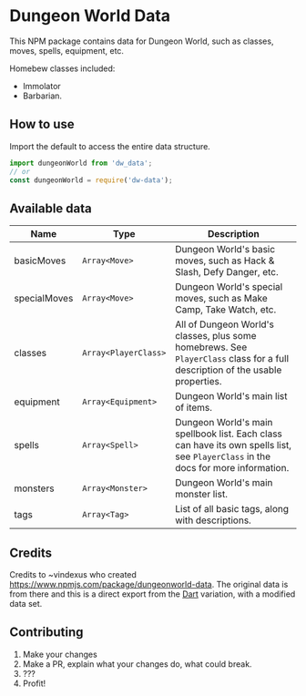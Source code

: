 # Dungeon World Data

This NPM package contains data for Dungeon World, such as classes, moves, spells, equipment, etc.

Homebew classes included:
* Immolator
* Barbarian.

## How to use
Import the default to access the entire data structure.

```javascript
import dungeonWorld from 'dw_data';
// or
const dungeonWorld = require('dw-data');
```

## Available data

| Name | Type | Description |
| ---- | ---- | ----------- |
| basicMoves | `Array<Move>` | Dungeon World's basic moves, such as Hack & Slash, Defy Danger, etc. |
| specialMoves | `Array<Move>` | Dungeon World's special moves, such as Make Camp, Take Watch, etc. |
| classes | `Array<PlayerClass>` | All of Dungeon World's classes, plus some homebrews. See `PlayerClass` class for a full description of the usable properties. |
| equipment | `Array<Equipment>` | Dungeon World's main list of items. |
| spells | `Array<Spell>` | Dungeon World's main spellbook list. Each class can have its own spells list, see `PlayerClass` in the docs for more information. |
| monsters | `Array<Monster>` | Dungeon World's main monster list. |
| tags | `Array<Tag>` | List of all basic tags, along with descriptions. |

## Credits

Credits to ~vindexus who created https://www.npmjs.com/package/dungeonworld-data.
The original data is from there and this is a direct export from the [Dart](https://pub.dev/packages/dungeon_world_data) variation, with a modified data set.

## Contributing

1. Make your changes
1. Make a PR, explain what your changes do, what could break.
1. ???
1. Profit!
